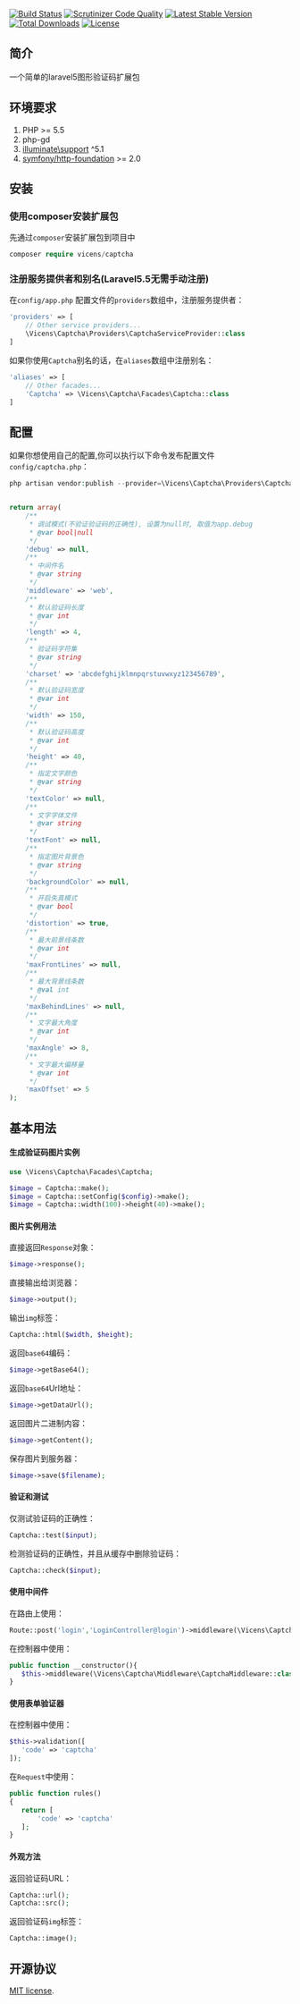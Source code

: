 
[![Build Status](https://scrutinizer-ci.com/g/vicens/captcha/badges/build.png?b=master)](https://scrutinizer-ci.com/g/vicens/captcha/build-status/master)
[![Scrutinizer Code Quality](https://scrutinizer-ci.com/g/vicens/captcha/badges/quality-score.png?b=master)](https://scrutinizer-ci.com/g/vicens/captcha/?branch=master)
[![Latest Stable Version](https://poser.pugx.org/vicens/captcha/v/stable)](https://packagist.org/packages/vicens/captcha)
[![Total Downloads](https://poser.pugx.org/vicens/captcha/downloads)](https://packagist.org/packages/vicens/captcha)
[![License](https://poser.pugx.org/vicens/captcha/license)](https://packagist.org/packages/vicens/captcha)

## 简介

一个简单的laravel5图形验证码扩展包

## 环境要求
1. PHP >= 5.5
2. php-gd
3. [illuminate\support](https://github.com/illuminate/support) ^5.1
4. [symfony/http-foundation](https://github.com/symfony/http-foundation) >= 2.0

## 安装

### 使用composer安装扩展包

先通过`composer`安装扩展包到项目中

```php
composer require vicens/captcha
```

### 注册服务提供者和别名(Laravel5.5无需手动注册)

在`config/app.php` 配置文件的`providers`数组中，注册服务提供者：

```php
'providers' => [
    // Other service providers...
    \Vicens\Captcha\Providers\CaptchaServiceProvider::class
]
```

如果你使用`Captcha`别名的话，在`aliases`数组中注册别名：

```php
'aliases' => [
    // Other facades...
    'Captcha' => \Vicens\Captcha\Facades\Captcha::class
]
```

## 配置

如果你想使用自己的配置,你可以执行以下命令发布配置文件`config/captcha.php`：

```php
php artisan vendor:publish --provider=\Vicens\Captcha\Providers\CaptchaServiceProvider
```

```php

return array(
    /**
     * 调试模式(不验证验证码的正确性), 设置为null时, 取值为app.debug
     * @var bool|null
     */
    'debug' => null,
    /**
     * 中间件名
     * @var string
     */
    'middleware' => 'web',
    /**
     * 默认验证码长度
     * @var int
     */
    'length' => 4,
    /**
     * 验证码字符集
     * @var string
     */
    'charset' => 'abcdefghijklmnpqrstuvwxyz123456789',
    /**
     * 默认验证码宽度
     * @var int
     */
    'width' => 150,
    /**
     * 默认验证码高度
     * @var int
     */
    'height' => 40,
    /**
     * 指定文字颜色
     * @var string
     */
    'textColor' => null,
    /**
     * 文字字体文件
     * @var string
     */
    'textFont' => null,
    /**
     * 指定图片背景色
     * @var string
     */
    'backgroundColor' => null,
    /**
     * 开启失真模式
     * @var bool
     */
    'distortion' => true,
    /**
     * 最大前景线条数
     * @var int
     */
    'maxFrontLines' => null,
    /**
     * 最大背景线条数
     * @val int
     */
    'maxBehindLines' => null,
    /**
     * 文字最大角度
     * @var int
     */
    'maxAngle' => 8,
    /**
     * 文字最大偏移量
     * @var int
     */
    'maxOffset' => 5
);
```

## 基本用法

#### 生成验证码图片实例

```php
use \Vicens\Captcha\Facades\Captcha;

$image = Captcha::make();
$image = Captcha::setConfig($config)->make();
$image = Captcha::width(100)->height(40)->make();
```
#### 图片实例用法
直接返回`Response`对象：
```php
$image->response();
```
直接输出给浏览器：
```php
$image->output();
```
输出`img`标签：
```php
Captcha::html($width, $height);
```
返回`base64`编码：
```php
$image->getBase64();
```
返回`base64`Url地址：
```php
$image->getDataUrl();
```
返回图片二进制内容：
```php
$image->getContent();
```
保存图片到服务器：
```php
$image->save($filename);
```

#### 验证和测试
仅测试验证码的正确性：
```php
Captcha::test($input);
```
检测验证码的正确性，并且从缓存中删除验证码：
```php
Captcha::check($input);
```

#### 使用中间件

在路由上使用：

```php
Route::post('login','LoginController@login')->middleware(\Vicens\Captcha\Middleware\CaptchaMiddleware::class);
```

在控制器中使用：
```php
public function __constructor(){
   $this->middleware(\Vicens\Captcha\Middleware\CaptchaMiddleware::class)->only(['login', 'register']);
}
```

#### 使用表单验证器

在控制器中使用：

```php
$this->validation([
   'code' => 'captcha'
]);
```
在`Request`中使用：
 ```php
public function rules()
{
    return [
        'code' => 'captcha'
    ];
}
```

#### 外观方法

返回验证码URL：
```php
Captcha::url();
Captcha::src();
```
返回验证码`img`标签：
```php
Captcha::image();
```

## 开源协议

[MIT license](http://opensource.org/licenses/MIT).
